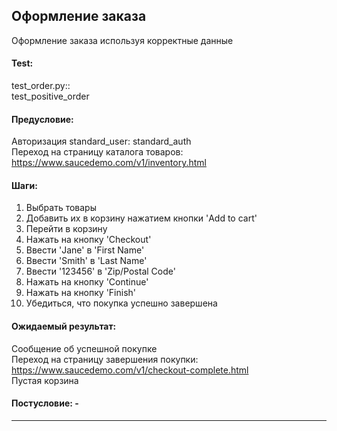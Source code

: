 ## Оформление заказа  
Оформление заказа используя корректные данные  
#### Test:  
test_order.py::  
test_positive_order  
#### Предусловие:  
Авторизация standard_user: standard_auth  
Переход на страницу каталога товаров:  
https://www.saucedemo.com/v1/inventory.html  
#### Шаги:  
1. Выбрать товары  
2. Добавить их в корзину нажатием кнопки 'Add to cart'  
3. Перейти в корзину  
4. Нажать на кнопку 'Checkout'  
5. Ввести 'Jane' в 'First Name'  
6. Ввести 'Smith' в 'Last Name'  
7. Ввести '123456' в 'Zip/Postal Code'  
8. Нажать на кнопку 'Continue'  
9. Нажать на кнопку 'Finish'  
10. Убедиться, что покупка успешно завершена  
#### Ожидаемый результат:  
Сообщение об успешной покупке  
Переход на страницу завершения покупки:  
https://www.saucedemo.com/v1/checkout-complete.html  
Пустая корзина
#### Постусловие: -  

----------------------------------------------------------------
